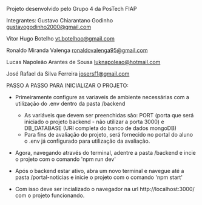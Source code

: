 Projeto desenvolvido pelo Grupo 4 da PosTech FIAP

Integrantes: 
Gustavo Chiarantano Godinho
gustavogodinho2000@gmail.com

Vitor Hugo Botelho
vt.botelhoo@gmail.com

Ronaldo Miranda Valenga
ronaldovalenga95@gmail.com

Lucas Napoleão Arantes de Sousa
luknapoleao@hotmail.com

José Rafael da Silva Ferreira
josersf1@gmail.com 



PASSO A PASSO PARA INICIALIZAR O PROJETO:

- Primeiramente configure as variaveis de ambiente necessárias com a utilização do .env dentro da pasta /backend
    - As variáveis que devem ser preenchidas são: PORT (porta que será iniciado o projeto backend - não utilizar a porta 3000) e DB_DATABASE (URI completa do banco de dados mongoDB)
    - Para fins de avaliação do projeto, será fornecido no portal do aluno o .env já configurado para utilização da avaliação.

- Agora, navegando através do terminal, adentre a pasta /backend e incie o projeto com o comando 'npm run dev'

- Após o backend estar ativo, abra um novo terminal e navegue até a pasta /portal-noticias e inicie o projeto com o comando 'npm start'

- Com isso deve ser incializado o navegador na url http://localhost:3000/ com o projeto funcionando.
